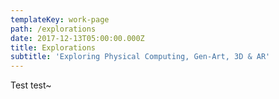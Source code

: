 ```yaml
---
templateKey: work-page
path: /explorations
date: 2017-12-13T05:00:00.000Z
title: Explorations
subtitle: 'Exploring Physical Computing, Gen-Art, 3D & AR'
---
```

Test test~
